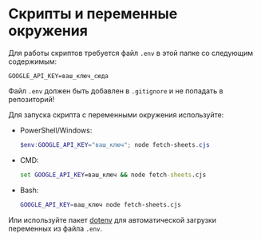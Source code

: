 # Скрипты и переменные окружения

Для работы скриптов требуется файл `.env` в этой папке со следующим содержимым:

```
GOOGLE_API_KEY=ваш_ключ_сюда
```

Файл `.env` должен быть добавлен в `.gitignore` и не попадать в репозиторий!

Для запуска скрипта с переменными окружения используйте:

- PowerShell/Windows:
  ```powershell
  $env:GOOGLE_API_KEY="ваш_ключ"; node fetch-sheets.cjs
  ```
- CMD:
  ```cmd
  set GOOGLE_API_KEY=ваш_ключ && node fetch-sheets.cjs
  ```
- Bash:
  ```bash
  GOOGLE_API_KEY=ваш_ключ node fetch-sheets.cjs
  ```

Или используйте пакет [dotenv](https://www.npmjs.com/package/dotenv) для автоматической загрузки переменных из файла `.env`. 